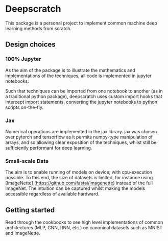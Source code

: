# Deepscratch
This package is a personal project to implement common machine deep learning methods from scratch.

## Design choices
### 100% Jupyter
As the aim of the package is to illustrate the mathematics and implementations of the techniques, all code is implemented in  jupyter notebooks.

Such that techniques can be imported from one notebook to another (as in a traditional python package), deepscratch uses custom import hooks that intercept import statements, converting the jupyter notebooks to python scripts on-the-fly.

### Jax
Numerical operations are implemented in the jax library. jax was chosen over pytorch and tensorflow as it permits numpy-type manipulation of arrays, and so allowing clear exposition of the techniques, whilst still be sufficiently performant for deep learning.

### Small-scale Data
The aim is to enable running of models on device; with cpu-execution possible. To this end, the size of datasets is limited, for instance using [ImageNette] (https://github.com/fastai/imagenette) instead of the full ImageNet. The intuition can be captured whilst making the models accessible regardless of available hardward.

## Getting started
Read through the cookbooks to see high level implementations of common architectures (MLP, CNN, RNN, etc.) on canonical datasets such as MNIST and ImageNette.